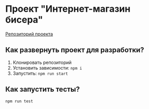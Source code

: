 # Проект "Интернет-магазин бисера"
[Репозиторий проекта](https://github.com/jq2st/inj_prj)
## Как развернуть проект для разработки?
1. Клонировать репозиторий
2. Установить зависимости: `npm i`
3. Запустить: `npm run start`
## Как запустить тесты?
`npm run test`